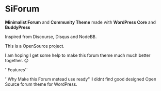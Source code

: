 # SiForum
**Minimalist Forum** and **Community Theme** made with **WordPress Core** and **BuddyPress**

Inspired from Discourse, Disqus and NodeBB.

This is a OpenSource project. 

I am hoping I get some help to make this forum theme much much better together. 😊


''Features''



''Why Make this Forum ınstead use ready''
I didnt find good designed Open Source forum theme for WordPress.

